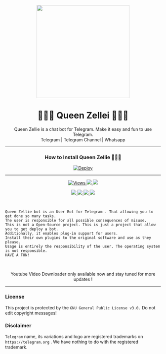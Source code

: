 <div align="center">
  <img src="https://i.ibb.co/ZSgCV70/20210921-020916.jpg" weight="300" height="300">
  <h1> 🧝‍♀️💙 Queen Zellei 💙🧝‍♀️</h1>
</div>
<p align="center"> Queen Zellie is a chat bot for Telegram. Make it easy and fun to use Telegram.
  <br>
  <a herf="https://t.me/sasmithaaaaa">Telegram | </a>
  <a herf="https://t.me/antechcrew">Telegram Channel | </a>
  <a herf="https://wa.me/+94719077818">Whatsapp</a>
  </br>
</p>  
  
  ---
<div align="center"> 
  <h3> How to Install Queen Zellie 🧝‍♀️💙 </h3>
</div>

<div align="center"> 
<a href="https://heroku.com/deploy?template=https://github.com/Mohalicious/QueenZellie"><img src="https://camo.githubusercontent.com/6979881d5a96b7b18a057083bb8aeb87ba35fc279452e29034c1e1c49ade0636/68747470733a2f2f7777772e6865726f6b7563646e2e636f6d2f6465706c6f792f627574746f6e2e737667" alt="Deploy" data-canonical-src="https://www.herokucdn.com/deploy/button.svg" style="max-width: 100%;">
</a></div>


---
  
<div align="center">
  <p>
    <a href="https://github.com/Mohalicious/QueenZellie"><img src="https://hits.seeyoufarm.com/api/count/incr/badge.svg?url=https%3A%2F%2Fgithub.com%2FMohalicious%2FQueenZellie&count_bg=%2379C83D&title_bg=%23555555&icon=gitpod.svg&icon_color=%23E7E7E7&title=Views&edge_flat=false" alt="Views"/>
      </a>
    <a href="https://github.com/Mohalicious/QueenZellie/fork"><img src="https://img.shields.io/github/forks/Mohalicious/QueenZellie?label=Fork&style=social">
      </a>
    <a href="https://github.com/Mohalicious/QueenZellie/stargazers"><img src="https://img.shields.io/github/stars/Mohalicious/QueenZellie?style=social">
      </p>
   <p>
     <a href="https://github.com/Mohalicious/QueenZellie"><img src="https://img.shields.io/github/repo-size/Mohalicious/QueenZellie?color=purple&label=Repo%20Size&style=plastic">
     </a>
     <a href="https://github.com/Mohalicious/QueenZellie"><img src="https://img.shields.io/github/license/Mohalicious/QueenZellie?color=purple&label=License&style=plastic">
     </a>
     <a href="https://github.com/Mohalicious/QueenZellie"><img src="https://img.shields.io/github/languages/top/Mohalicious/QueenZellie?color=purple&label=Python&style=plastic">
     </a>
     <a href="https://github.com/SinhalayaCreator/QueenZellie"><img src="https://img.shields.io/static/v1?label=Author&message=Mohalicious%20Creator&color=purple&style=plastic">
     </a>
  </p>
  </div>
  
<br>
  
```
Queen Zellie bot is an User Bot for Telegram . That allowing you to get done so many tasks.
The user is responsible for all possible consequences of misuse.
This is not a Open-Source project. This is just a project that allow you to get deploy a bot.
Additionally, it enables plug-in support for users.
Install their own plugins to the original software and use as they please.
Usage is entirely the responsibility of the user. The operating system is not responsible.
HAVE A FUN!
```     

</br>

<p align="center">
  Youtube Video Downloader only available now and stay tuned for more updates !
</p>     

---

### License
This project is protected by the `GNU General Public License v3.0.`
Do not edit copyright messages!

### Disclaimer
`Telegram` name, its variations and logo are registered trademarks on `https://telegram.org` . We have nothing to do with the registered trademark.
